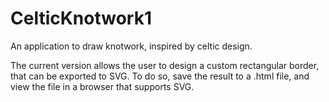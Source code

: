 # CelticKnotwork1
An application to draw knotwork, inspired by celtic design.

The current version allows the user to design a custom rectangular border, that can be exported to SVG.
To do so, save the result to a .html file, and view the file in a browser that supports SVG.

